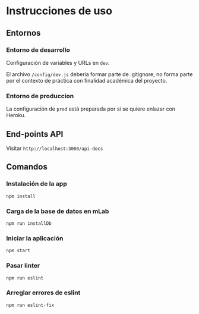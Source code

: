 # Instrucciones de uso

## Entornos

### Entorno de desarrollo
Configuración de variables y URLs en `dev`. 

El archivo `/config/dev.js` debería formar parte de .gitignore, no forma parte por el contexto de práctica con finalidad académica del proyecto.

### Entorno de produccion

La configuración de `prod` está preparada por si se quiere enlazar con Heroku.

## End-points API

Visitar `http://localhost:3000/api-docs`


## Comandos 

### Instalación de la app

```
npm install
```

### Carga de la base de datos en mLab

```
npm run installDb
```

### Iniciar la aplicación

```
npm start
```

### Pasar linter

```
npm run eslint
```

### Arreglar errores de eslint

```
npm run eslint-fix
```
